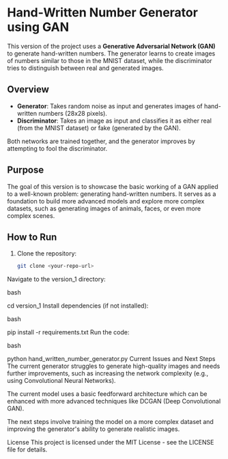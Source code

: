 
# Hand-Written Number Generator using GAN

This version of the project uses a **Generative Adversarial Network (GAN)** to generate hand-written numbers. The generator learns to create images of numbers similar to those in the MNIST dataset, while the discriminator tries to distinguish between real and generated images.

## Overview

- **Generator**: Takes random noise as input and generates images of hand-written numbers (28x28 pixels).
- **Discriminator**: Takes an image as input and classifies it as either real (from the MNIST dataset) or fake (generated by the GAN).
  
Both networks are trained together, and the generator improves by attempting to fool the discriminator.

## Purpose

The goal of this version is to showcase the basic working of a GAN applied to a well-known problem: generating hand-written numbers. It serves as a foundation to build more advanced models and explore more complex datasets, such as generating images of animals, faces, or even more complex scenes.

## How to Run

1. Clone the repository:
   ```bash
   git clone <your-repo-url>
Navigate to the version_1 directory:

bash

cd version_1
Install dependencies (if not installed):

bash

pip install -r requirements.txt
Run the code:

bash

python hand_written_number_generator.py
Current Issues and Next Steps
The current generator struggles to generate high-quality images and needs further improvements, such as increasing the network complexity (e.g., using Convolutional Neural Networks).

The current model uses a basic feedforward architecture which can be enhanced with more advanced techniques like DCGAN (Deep Convolutional GAN).

The next steps involve training the model on a more complex dataset and improving the generator's ability to generate realistic images.

License
This project is licensed under the MIT License - see the LICENSE file for details.

